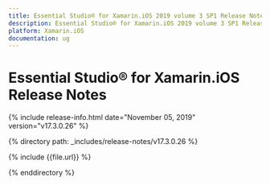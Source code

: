 ```yaml
---
title: Essential Studio® for Xamarin.iOS 2019 volume 3 SP1 Release Notes  
description: Essential Studio® for Xamarin.iOS 2019 volume 3 SP1 Release Notes  
platform: Xamarin.iOS
documentation: ug
---
```


# Essential Studio® for Xamarin.iOS  Release Notes  

{% include release-info.html date="November 05, 2019"  version="v17.3.0.26" %} 


{% directory path: _includes/release-notes/v17.3.0.26 %}

{% include {{file.url}} %}

{% enddirectory %}